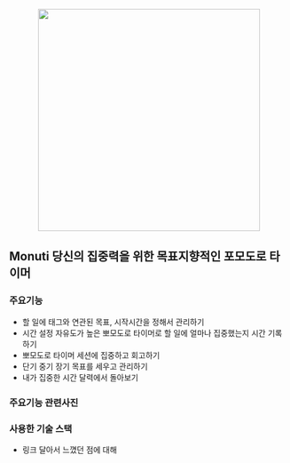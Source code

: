 <p align="center">
  <img width="400" src="https://github.com/MartinLeeSJ/GongdeunTop/assets/76909552/5eeab591-2c7a-4266-8317-87ed95a8d11e">
</p>

## Monuti 당신의 집중력을 위한 목표지향적인 포모도로 타이머
### 주요기능
- 할 일에 태그와 연관된 목표, 시작시간을 정해서 관리하기
- 시간 설정 자유도가 높은 뽀모도로 타이머로 할 일에 얼마나 집중했는지 시간 기록하기
- 뽀모도로 타이머 세션에 집중하고 회고하기
- 단기 중기 장기 목표를 세우고 관리하기
- 내가 집중한 시간 달력에서 돌아보기
### 주요기능 관련사진
### 사용한 기술 스택
- 링크 달아서 느꼈던 점에 대해
